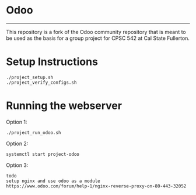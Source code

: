 # Odoo
----
This repository is a fork of the Odoo community repository that is meant to be used as the basis for a group
project for CPSC 542 at Cal State Fullerton.

# Setup Instructions

```
./project_setup.sh
./project_verify_configs.sh
```

# Running the webserver
Option 1: 
```
./project_run_odoo.sh
```

Option 2:
```
systemctl start project-odoo
```

Option 3:
```
todo
setup nginx and use odoo as a module
https://www.odoo.com/forum/help-1/nginx-reverse-proxy-on-80-443-32052
```